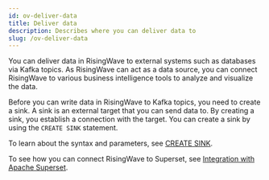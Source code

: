 ```yaml
---
id: ov-deliver-data
title: Deliver data
description: Describes where you can deliver data to
slug: /ov-deliver-data
---
```


You can deliver data in RisingWave to external systems such as databases via Kafka topics. As RisingWave can act as a data source, you can connect RisingWave to various business intelligence tools to analyze and visualize the data.

Before you can write data in RisingWave to Kafka topics, you need to create a sink. A sink is an external target that you can send data to. By creating a sink, you establish a connection with the target. You can create a sink by using the `CREATE SINK` statement. 

To learn about the syntax and parameters, see [CREATE SINK](../docs/sql/commands/sql-create-sink.md).

To see how you can connect RisingWave to Superset, see [Integration with Apache Superset](../docs/superset-integration.md).